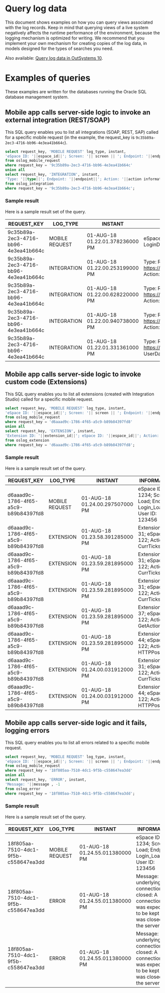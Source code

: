 # Query log data

This document shows examples on how you can query views associated with the log records. Keep in mind that querying views of a live system negatively affects the runtime performance of the environment, because the logging mechanism is optimized for writing. We recommend that you implement your own mechanism for creating copies of the log data, in models designed for the types of searches you need.

<div class="info" markdown="1">

Also available: [Query log data in OutSystems 10](https://success.outsystems.com/Documentation/10/Managing_the_Applications_Lifecycle/Monitor_and_Troubleshoot/Logging_database_and_architecture/Query_log_data).

</div>

# Examples of queries

These examples are written for the databases running the Oracle SQL database management system.

## Mobile app calls server-side logic to invoke an external integration (REST/SOAP)

This SQL query enables you to list all integrations (SOAP, REST, SAP) called for a specific mobile request (in the example, the request_key is `9c35b89a-2ec3-4716-bb96-4e3ea41b664c`).

```sql
select request_key, 'MOBILE REQUEST' log_type, instant,  
'eSpace ID: '||espace_id||'; Screen: '|| screen || '; Endpoint: '||endpoint||'; User ID: '||user_id information, duration  
from oslog_mobile_request  
where request_key = '9c35b89a-2ec3-4716-bb96-4e3ea41b664c'  
union all  
select request_key, 'INTEGRATION', instant,  
'Type: '||type||'; Endpoint: '||endpoint||'; Action: '||action information, duration  
from oslog_integration  
where request_key = '9c35b89a-2ec3-4716-bb96-4e3ea41b664c';
```

### Sample result

Here is a sample result set of the query.

|REQUEST_KEY|LOG_TYPE|INSTANT|INFORMATION|DURATION|
|--- |--- |--- |--- |--- |
|9c35b89a-2ec3-4716-bb96-4e3ea41b664c|MOBILE REQUEST|01-AUG-18 01.22.01.378236000 PM|eSpace ID: 1234; Screen: Synchronize; Endpoint: LoginData_Sync; User ID: 123456|3015|
|9c35b89a-2ec3-4716-bb96-4e3ea41b664c|INTEGRATION|01-AUG-18 01.22.00.253199000 PM|Type: REST (Consume); Endpoint: https://internalapi.example.com/v1/userData/Get; Action: UserData.GetDate|328|
|9c35b89a-2ec3-4716-bb96-4e3ea41b664c|INTEGRATION|01-AUG-18 01.22.00.628220000 PM|Type: REST (Consume); Endpoint: https://internalapi.example.com/v1/UserDetails/Get; Action: UserData.GetDetails|375|
|9c35b89a-2ec3-4716-bb96-4e3ea41b664c|INTEGRATION|01-AUG-18 01.22.00.940738000 PM|Type: REST (Consume); Endpoint: https://internalapi.example.com/v1/SaveChanges; Action: UserData.SaveUserProfile|296|
|9c35b89a-2ec3-4716-bb96-4e3ea41b664c|INTEGRATION|01-AUG-18 01.22.01.331361000 PM|Type: REST (Consume); Endpoint: https://internalapi.example.com/v1/Refresh; Action: UserData.RefreshInRepository|390|

## Mobile app calls server-side logic to invoke custom code (Extensions)

This SQL query enables you to list all extensions (created with Integration Studio) called for a specific mobile request.

```sql
select request_key, 'MOBILE REQUEST' log_type, instant,  
'eSpace ID: '||espace_id||'; Screen: '|| screen || '; Endpoint: '||endpoint||'; User ID: '||user_id information, duration  
from oslog_mobile_request  
where request_key = 'd6aaad9c-1786-4f65-a5c9-b89b84397fd8'  
union all  
select request_key, 'EXTENSION', instant,  
'Extension ID: '||extension_id||'; eSpace ID: '||espace_id||'; Action: '||action_name information, duration  
from oslog_extension  
where request_key = 'd6aaad9c-1786-4f65-a5c9-b89b84397fd8';  
```

### Sample result

Here is a sample result set of the query.

|REQUEST_KEY|LOG_TYPE|INSTANT|INFORMATION|DURATION|
|--- |--- |--- |--- |--- |
|d6aaad9c-1786-4f65-a5c9-b89b84397fd8|MOBILE REQUEST|01-AUG-18 01.24.00.297507000 PM|eSpace ID: 1234; Screen: Load; Endpoint: Login_LoadApp; User ID: 123456|1906|
|d6aaad9c-1786-4f65-a5c9-b89b84397fd8|EXTENSION|01-AUG-18 01.23.58.391285000 PM|Extension ID: 31; eSpace ID: 122; Action: CurrTicks|0|
|d6aaad9c-1786-4f65-a5c9-b89b84397fd8|EXTENSION|01-AUG-18 01.23.59.281895000 PM|Extension ID: 31; eSpace ID: 122; Action: CurrTicks|0|
|d6aaad9c-1786-4f65-a5c9-b89b84397fd8|EXTENSION|01-AUG-18 01.23.59.281895000 PM|Extension ID: 31; eSpace ID: 122; Action: CurrTicks|0|
|d6aaad9c-1786-4f65-a5c9-b89b84397fd8|EXTENSION|01-AUG-18 01.23.59.281895000 PM|Extension ID: 37; eSpace ID: 122; Action: GetActionInfo|0|
|d6aaad9c-1786-4f65-a5c9-b89b84397fd8|EXTENSION|01-AUG-18 01.23.59.281895000 PM|Extension ID: 44; eSpace ID: 122; Action: HTTPPost|891|
|d6aaad9c-1786-4f65-a5c9-b89b84397fd8|EXTENSION|01-AUG-18 01.24.00.031912000 PM|Extension ID: 31; eSpace ID: 122; Action: CurrTicks|0|
|d6aaad9c-1786-4f65-a5c9-b89b84397fd8|EXTENSION|01-AUG-18 01.24.00.031912000 PM|Extension ID: 44; eSpace ID: 122; Action: HTTPPost|750|

## Mobile app calls server-side logic and it fails, logging errors

This SQL query enables you to list all errors related to a specific mobile request.

```sql
select request_key, 'MOBILE REQUEST' log_type, instant,  
'eSpace ID: '||espace_id||'; Screen: '|| screen || '; Endpoint: '||endpoint||'; User ID: '||user_id information, duration  
from oslog_mobile_request  
where request_key = '18f805aa-7510-4dc1-9f5b-c558647ea3dd'  
union all  
select request_key, 'ERROR', instant,  
'Message: '||message , -1  
from oslog_error  
where request_key = '18f805aa-7510-4dc1-9f5b-c558647ea3dd';
```

### Sample result

Here is a sample result set of the query.

|REQUEST_KEY|LOG_TYPE|INSTANT|INFORMATION|DURATION|
|--- |--- |--- |--- |--- |
|18f805aa-7510-4dc1-9f5b-c558647ea3dd|MOBILE REQUEST|01-AUG-18 01.24.55.011380000 PM|eSpace ID: 1234; Screen: Load; Endpoint: Login_LoadApp; User ID: 123456|31|
|18f805aa-7510-4dc1-9f5b-c558647ea3dd|ERROR|01-AUG-18 01.24.55.011380000 PM|Message: The underlying connection was closed: A connection that was expected to be kept alive was closed by the server.|-1|
|18f805aa-7510-4dc1-9f5b-c558647ea3dd|ERROR|01-AUG-18 01.24.55.011380000 PM|Message: The underlying connection was closed: A connection that was expected to be kept alive was closed by the server.|-1|
